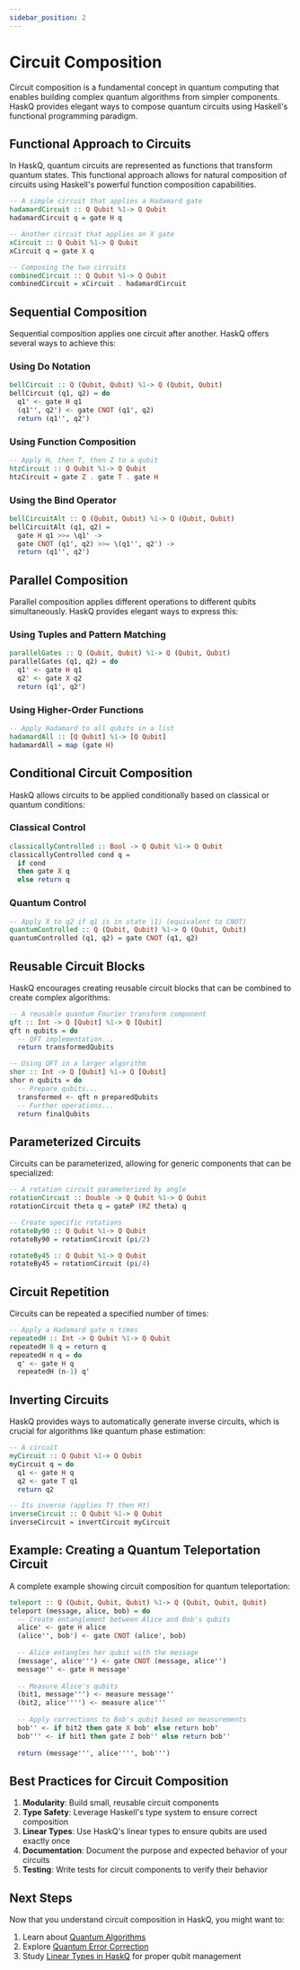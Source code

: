 ```yaml
---
sidebar_position: 2
---
```


# Circuit Composition

Circuit composition is a fundamental concept in quantum computing that enables building complex quantum algorithms from simpler components. HaskQ provides elegant ways to compose quantum circuits using Haskell's functional programming paradigm.

## Functional Approach to Circuits

In HaskQ, quantum circuits are represented as functions that transform quantum states. This functional approach allows for natural composition of circuits using Haskell's powerful function composition capabilities.

```haskell
-- A simple circuit that applies a Hadamard gate
hadamardCircuit :: Q Qubit %1-> Q Qubit
hadamardCircuit q = gate H q

-- Another circuit that applies an X gate
xCircuit :: Q Qubit %1-> Q Qubit
xCircuit q = gate X q

-- Composing the two circuits
combinedCircuit :: Q Qubit %1-> Q Qubit
combinedCircuit = xCircuit . hadamardCircuit
```

## Sequential Composition

Sequential composition applies one circuit after another. HaskQ offers several ways to achieve this:

### Using Do Notation

```haskell
bellCircuit :: Q (Qubit, Qubit) %1-> Q (Qubit, Qubit)
bellCircuit (q1, q2) = do
  q1' <- gate H q1
  (q1'', q2') <- gate CNOT (q1', q2)
  return (q1'', q2')
```

### Using Function Composition

```haskell
-- Apply H, then T, then Z to a qubit
htzCircuit :: Q Qubit %1-> Q Qubit
htzCircuit = gate Z . gate T . gate H
```

### Using the Bind Operator

```haskell
bellCircuitAlt :: Q (Qubit, Qubit) %1-> Q (Qubit, Qubit)
bellCircuitAlt (q1, q2) = 
  gate H q1 >>= \q1' -> 
  gate CNOT (q1', q2) >>= \(q1'', q2') ->
  return (q1'', q2')
```

## Parallel Composition

Parallel composition applies different operations to different qubits simultaneously. HaskQ provides elegant ways to express this:

### Using Tuples and Pattern Matching

```haskell
parallelGates :: Q (Qubit, Qubit) %1-> Q (Qubit, Qubit)
parallelGates (q1, q2) = do
  q1' <- gate H q1
  q2' <- gate X q2
  return (q1', q2')
```

### Using Higher-Order Functions

```haskell
-- Apply Hadamard to all qubits in a list
hadamardAll :: [Q Qubit] %1-> [Q Qubit]
hadamardAll = map (gate H)
```

## Conditional Circuit Composition

HaskQ allows circuits to be applied conditionally based on classical or quantum conditions:

### Classical Control

```haskell
classicallyControlled :: Bool -> Q Qubit %1-> Q Qubit
classicallyControlled cond q =
  if cond 
  then gate X q
  else return q
```

### Quantum Control

```haskell
-- Apply X to q2 if q1 is in state |1⟩ (equivalent to CNOT)
quantumControlled :: Q (Qubit, Qubit) %1-> Q (Qubit, Qubit)
quantumControlled (q1, q2) = gate CNOT (q1, q2)
```

## Reusable Circuit Blocks

HaskQ encourages creating reusable circuit blocks that can be combined to create complex algorithms:

```haskell
-- A reusable quantum Fourier transform component
qft :: Int -> Q [Qubit] %1-> Q [Qubit]
qft n qubits = do
  -- QFT implementation...
  return transformedQubits

-- Using QFT in a larger algorithm
shor :: Int -> Q [Qubit] %1-> Q [Qubit]
shor n qubits = do
  -- Prepare qubits...
  transformed <- qft n preparedQubits
  -- Further operations...
  return finalQubits
```

## Parameterized Circuits

Circuits can be parameterized, allowing for generic components that can be specialized:

```haskell
-- A rotation circuit parameterized by angle
rotationCircuit :: Double -> Q Qubit %1-> Q Qubit
rotationCircuit theta q = gateP (RZ theta) q

-- Create specific rotations
rotateBy90 :: Q Qubit %1-> Q Qubit
rotateBy90 = rotationCircuit (pi/2)

rotateBy45 :: Q Qubit %1-> Q Qubit
rotateBy45 = rotationCircuit (pi/4)
```

## Circuit Repetition

Circuits can be repeated a specified number of times:

```haskell
-- Apply a Hadamard gate n times
repeatedH :: Int -> Q Qubit %1-> Q Qubit
repeatedH 0 q = return q
repeatedH n q = do
  q' <- gate H q
  repeatedH (n-1) q'
```

## Inverting Circuits

HaskQ provides ways to automatically generate inverse circuits, which is crucial for algorithms like quantum phase estimation:

```haskell
-- A circuit
myCircuit :: Q Qubit %1-> Q Qubit
myCircuit q = do
  q1 <- gate H q
  q2 <- gate T q1
  return q2

-- Its inverse (applies T† then H†)
inverseCircuit :: Q Qubit %1-> Q Qubit
inverseCircuit = invertCircuit myCircuit
```

## Example: Creating a Quantum Teleportation Circuit

A complete example showing circuit composition for quantum teleportation:

```haskell
teleport :: Q (Qubit, Qubit, Qubit) %1-> Q (Qubit, Qubit, Qubit)
teleport (message, alice, bob) = do
  -- Create entanglement between Alice and Bob's qubits
  alice' <- gate H alice
  (alice'', bob') <- gate CNOT (alice', bob)
  
  -- Alice entangles her qubit with the message
  (message', alice''') <- gate CNOT (message, alice'')
  message'' <- gate H message'
  
  -- Measure Alice's qubits
  (bit1, message''') <- measure message''
  (bit2, alice'''') <- measure alice'''
  
  -- Apply corrections to Bob's qubit based on measurements
  bob'' <- if bit2 then gate X bob' else return bob'
  bob''' <- if bit1 then gate Z bob'' else return bob''
  
  return (message''', alice'''', bob''')
```

## Best Practices for Circuit Composition

1. **Modularity**: Build small, reusable circuit components
2. **Type Safety**: Leverage Haskell's type system to ensure correct composition
3. **Linear Types**: Use HaskQ's linear types to ensure qubits are used exactly once
4. **Documentation**: Document the purpose and expected behavior of your circuits
5. **Testing**: Write tests for circuit components to verify their behavior

## Next Steps

Now that you understand circuit composition in HaskQ, you might want to:

1. Learn about [Quantum Algorithms](../tutorials/algorithms.md)
2. Explore [Quantum Error Correction](./error-correction.md)
3. Study [Linear Types in HaskQ](./linear-types.md) for proper qubit management 